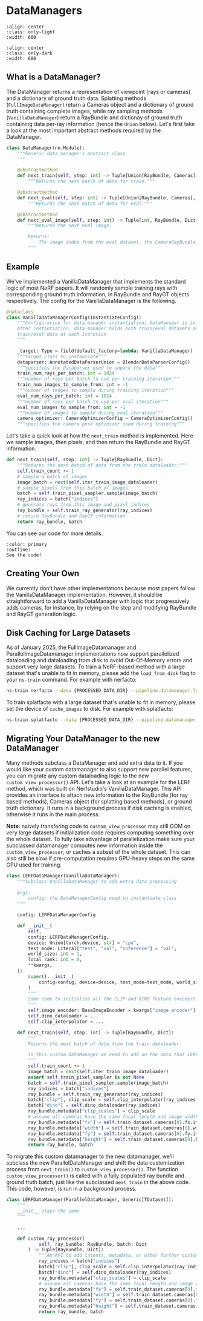 # DataManagers

```{image} imgs/pipeline_datamanager-light.png
:align: center
:class: only-light
:width: 600
```

```{image} imgs/pipeline_datamanager-dark.png
:align: center
:class: only-dark
:width: 600
```

## What is a DataManager?

The DataManager returns a representation of viewpoint (rays or cameras) and a dictionary of ground truth data. Splatting methods (`FullImageDataManager`) return a Cameras object and a dictionary of ground truth containing complete images, while ray sampling methods (`VanillaDataManager`) return a RayBundle and dictionay of ground truth containing data per-ray information (hence the `Union` below). Let's first take a look at the most important abstract methods required by the DataManager. 

```python
class DataManager(nn.Module):
    """Generic data manager's abstract class
    """

    @abstractmethod
    def next_train(self, step: int) -> Tuple[Union[RayBundle, Cameras], Dict]:
        """Returns the next batch of data for train."""

    @abstractmethod
    def next_eval(self, step: int) -> Tuple[Union[RayBundle, Cameras], Dict]:
        """Returns the next batch of data for eval."""

    @abstractmethod
    def next_eval_image(self, step: int) -> Tuple[int, RayBundle, Dict]:
        """Returns the next eval image.

        Returns:
            The image index from the eval dataset, the CameraRayBundle, and the RayGT dictionary.
        """
```

## Example

We've implemented a VanillaDataManager that implements the standard logic of most NeRF papers. It will randomly sample training rays with corresponding ground truth information, in RayBundle and RayGT objects respectively. The config for the VanillaDataManager is the following.

```python
@dataclass
class VanillaDataManagerConfig(InstantiateConfig):
    """Configuration for data manager instantiation; DataManager is in charge of keeping the train/eval dataparsers;
    After instantiation, data manager holds both train/eval datasets and is in charge of returning unpacked
    train/eval data at each iteration
    """

    _target: Type = field(default_factory=lambda: VanillaDataManager)
    """target class to instantiate"""
    dataparser: AnnotatedDataParserUnion = BlenderDataParserConfig()
    """specifies the dataparser used to unpack the data"""
    train_num_rays_per_batch: int = 1024
    """number of rays per batch to use per training iteration"""
    train_num_images_to_sample_from: int = -1
    """number of images to sample during training iteration"""
    eval_num_rays_per_batch: int = 1024
    """number of rays per batch to use per eval iteration"""
    eval_num_images_to_sample_from: int = -1
    """number of images to sample during eval iteration"""
    camera_optimizer: CameraOptimizerConfig = CameraOptimizerConfig()
    """specifies the camera pose optimizer used during training"""
```

Let's take a quick look at how the `next_train` method is implemented. Here we sample images, then pixels, and then return the RayBundle and RayGT information.

```python
def next_train(self, step: int) -> Tuple[RayBundle, Dict]:
    """Returns the next batch of data from the train dataloader."""
    self.train_count += 1
    # sample a batch of images
    image_batch = next(self.iter_train_image_dataloader)
    # sample pixels from this batch of images
    batch = self.train_pixel_sampler.sample(image_batch)
    ray_indices = batch["indices"]
    # generate rays from this image and pixel indices
    ray_bundle = self.train_ray_generator(ray_indices)
    # return RayBundle and RayGT information
    return ray_bundle, batch
```

You can see our code for more details.

```{button-link} https://github.com/nerfstudio-project/nerfstudio/blob/main/nerfstudio/data/datamanagers/base_datamanager.py
:color: primary
:outline:
See the code!
```

## Creating Your Own

We currently don't have other implementations because most papers follow the VanillaDataManager implementation. However, it should be straightforward to add a VanillaDataManager with logic that progressively adds cameras, for instance, by relying on the step and modifying RayBundle and RayGT generation logic.

## Disk Caching for Large Datasets
As of January 2025, the FullImageDatamanager and ParallelImageDatamanager implementations now support parallelized dataloading and dataloading from disk to avoid Out-Of-Memory errors and support very large datasets. To train a NeRF-based method with a large dataset that's unable to fit in memory, please add the `load_from_disk` flag to your `ns-train` command. For example with nerfacto:
```bash
ns-train nerfacto --data {PROCESSED_DATA_DIR} --pipeline.datamanager.load_from_disk
```

To train splatfacto with a large dataset that's unable to fit in memory, please set the device of `cache_images` to disk. For example with splatfacto:
```bash
ns-train splatfacto --data {PROCESSED_DATA_DIR} --pipeline.datamanager.cache_images disk
```

## Migrating Your DataManager to the new DataManager 
Many methods subclass a DataManager and add extra data to it. If you would like your custom datamanager to also support new parallel features, you can migrate any custom dataloading logic to the new `custom_view_processor()` API. Let's take a look at an example for the LERF method, which was built on Nerfstudio's VanillaDataManager. This API provides an interface to attach new information to the RayBundle (for ray based methods), Cameras object (for splatting based methods), or ground truth dictionary. It runs in a background process if disk caching is enabled, otherwise it runs in the main process.

**Note**: naively transfering code to `custom_view_processor` may still OOM on very large datasets if initialization code requires computing something over the whole dataset. To fully take advantage of parallelization make sure your subclassed datamanager computes new information inside the `custom_view_processor`, or caches a subset of the whole dataset. This can also still be slow if pre-computation requires GPU-heavy steps on the same GPU used for training.

```python
class LERFDataManager(VanillaDataManager):
    """Subclass VanillaDataManager to add extra data processing
    
    Args:
        config: the DataManagerConfig used to instantiate class
    """

    config: LERFDataManagerConfig

    def __init__(
        self,
        config: LERFDataManagerConfig,
        device: Union[torch.device, str] = "cpu",
        test_mode: Literal["test", "val", "inference"] = "val",
        world_size: int = 1,
        local_rank: int = 0,
        **kwargs,
    ):
        super().__init__(
            config=config, device=device, test_mode=test_mode, world_size=world_size, local_rank=local_rank, **kwargs
        )
        """
        Some code to initialize all the CLIP and DINO feature encoders
        """
        self.image_encoder: BaseImageEncoder = kwargs["image_encoder"]
        self.dino_dataloader = ...
        self.clip_interpolator = ...

    def next_train(self, step: int) -> Tuple[RayBundle, Dict]:
        """
        Returns the next batch of data from the train dataloader.

        In this custom DataManager we need to add on the data that LERF needs, namely CLIP and DINO features
        """
        self.train_count += 1
        image_batch = next(self.iter_train_image_dataloader)
        assert self.train_pixel_sampler is not None
        batch = self.train_pixel_sampler.sample(image_batch)
        ray_indices = batch["indices"]
        ray_bundle = self.train_ray_generator(ray_indices)
        batch["clip"], clip_scale = self.clip_interpolator(ray_indices)
        batch["dino"] = self.dino_dataloader(ray_indices)
        ray_bundle.metadata["clip_scales"] = clip_scale
        # assume all cameras have the same focal length and image width
        ray_bundle.metadata["fx"] = self.train_dataset.cameras[0].fx.item()
        ray_bundle.metadata["width"] = self.train_dataset.cameras[0].width.item()
        ray_bundle.metadata["fy"] = self.train_dataset.cameras[0].fy.item()
        ray_bundle.metadata["height"] = self.train_dataset.cameras[0].height.item()
        return ray_bundle, batch
```

To migrate this custom datamanager to the new datamanager, we'll subclass the new ParallelDataManager and shift the data customization process from `next_train()` to `custom_view_processor()`. 
The function `custom_view_processor()` is called with a fully populated ray bundle and ground truth batch, just like the subclassed `next_train` in the above code. This code, however, is run in a background process.

```python
class LERFDataManager(ParallelDataManager, Generic[TDataset]):
    """
    __init__ stays the same
    """

    ...

    def custom_ray_processor(
            self, ray_bundle: RayBundle, batch: Dict
        ) -> Tuple[RayBundle, Dict]:
            """An API to add latents, metadata, or other further customization to the RayBundle dataloading process that is parallelized."""
            ray_indices = batch["indices"]
            batch["clip"], clip_scale = self.clip_interpolator(ray_indices)
            batch["dino"] = self.dino_dataloader(ray_indices)
            ray_bundle.metadata["clip_scales"] = clip_scale
            # assume all cameras have the same focal length and image width
            ray_bundle.metadata["fx"] = self.train_dataset.cameras[0].fx.item()
            ray_bundle.metadata["width"] = self.train_dataset.cameras[0].width.item()
            ray_bundle.metadata["fy"] = self.train_dataset.cameras[0].fy.item()
            ray_bundle.metadata["height"] = self.train_dataset.cameras[0].height.item()
            return ray_bundle, batch
```
